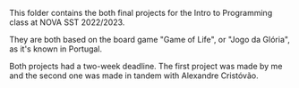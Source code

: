 This folder contains the both final projects for the Intro to Programming class at NOVA SST 2022/2023.

They are both based on the board game "Game of Life", or "Jogo da Glória", as it's known in Portugal.

Both projects had a two-week deadline. The first project was made by me and the second one was made in tandem with Alexandre Cristóvão.
